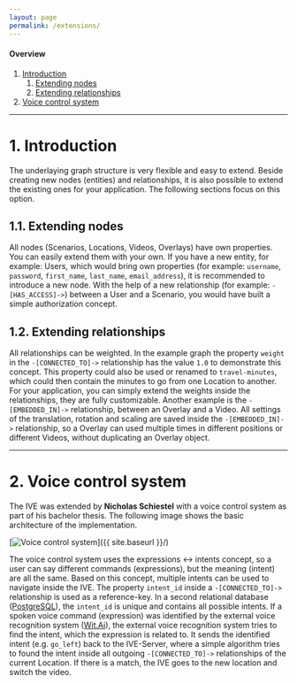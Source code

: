 ```yaml
---
layout: page
permalink: /extensions/
---
```


#### Overview
1. [Introduction](#introduction)
    1. [Extending nodes](#nodes)
    2. [Extending relationships](#extending-relationships)
2. [Voice control system](#voice-control-system)

***

# 1. Introduction

The underlaying graph structure is very flexible and easy to extend. Beside creating new nodes (entities) and relationships, it is also possible to extend the existing ones for your application. The following sections focus on this option.

## 1.1. Extending nodes

All nodes (<span class="label label-scenario">Scenarios</span>, <span class="label label-location">Locations</span>, <span class="label label-video">Videos</span>, <span class="label label-overlay">Overlays</span>) have own properties. You can easily extend them with your own. If you have a new entity, for example: <span class="label label-user">Users</span>, which would bring own properties (for example: `username`, `password`, `first_name`, `last_name`, `email_address`), it is recommended to introduce a new node. With the help of a new relationship (for example: `-[HAS_ACCESS]->`) between a <span class="label label-user">User</span> and a <span class="label label-scenario">Scenario</span>, you would have built a simple authorization concept.

## 1.2. Extending relationships

All relationships can be weighted. In the example graph the property `weight` in the `-[CONNECTED_TO]->` relationship has the value `1.0` to demonstrate this concept. This property could also be used or renamed to `travel-minutes`, which could  then contain the minutes to go from one <span class="label label-location">Location</span> to another. For your application, you can simply extend the weights inside the relationships, they are fully customizable. Another example is the `-[EMBEDDED_IN]->` relationship, between an <span class="label label-overlay">Overlay</span> and a <span class="label label-video">Video</span>. All settings of the translation, rotation and scaling are saved inside the `-[EMBEDDED_IN]->` relationship, so a <span class="label label-overlay">Overlay</span> can used multiple times in different positions or different <span class="label label-video">Videos</span>, without duplicating an <span class="label label-overlay">Overlay</span> object.

***

# 2. Voice control system

The IVE was extended by **Nicholas Schiestel** <a href="https://github.com/nicho90" target="_blank" class="link"><i class="fa fa-github-alt" aria-hidden="true"></i></a> <a href="https://twitter.com/Nicho_S_90" target="_blank" class="link"><i class="fa fa-twitter" aria-hidden="true"></i></a> with a voice control system as part of his bachelor thesis.
The following image shows the basic architecture of the implementation.

[<img src="{{ site.baseurl }}/images/voice-control.svg" alt="Voice control system" class="picture" />]({{ site.baseurl }}/)

The voice control system uses the expressions <-> intents concept, so a user can say different commands (expressions), but the meaning (intent) are all the same. Based on this concept, multiple intents can be used to navigate inside the IVE. The property `intent_id` inside a `-[CONNECTED_TO]->` relationship is used as a reference-key. In a second relational database ([PostgreSQL](https://www.postgresql.org)), the `intent_id` is unique and contains all possible intents. If a spoken voice command (expression) was identified by the external voice recognition system ([Wit.Ai](https://wit.ai)), the external voice recognition system tries to find the intent, which the expression is related to. It sends the identified intent (e.g. `go_left`) back to the IVE-Server, where a simple algorithm tries to found the intent inside all outgoing `-[CONNECTED_TO]->` relationships of the current <span class="label label-location">Location</span>. If there is a match, the IVE goes to the new location and switch the video.
